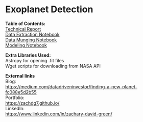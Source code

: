 # Exoplanet Detection


**Table of Contents:** <br>
    [Technical Report](/Technical_Report.ipynb) <br>
    [Data Extraction Notebook](/Data_Extraction.ipynb) <br>
    [Data Munging Notebook](/Munging.ipynb) <br>
    [Modeling Notebook](/models.ipynb) <br>
    
**Extra Libraries Used:** <br>
    Astropy for opening .fit files <br>
    Wget scripts for downloading from NASA API <br>
    
**External links** <br>
    Blog: <br>
    https://medium.com/datadriveninvestor/finding-a-new-planet-fc088e5d2b55 <br>
    Portfolio: <br>
    https://zachdg7.github.io/ <br>
    LinkedIn: <br>
    https://www.linkedin.com/in/zachary-david-green/ <br>